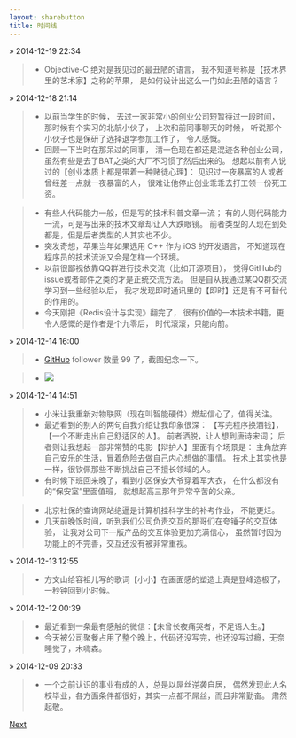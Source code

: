 ```yaml
---
layout: sharebutton
title: 时间线
---
```


&raquo; 2014-12-19 22:34

> - Objective-C 绝对是我见过的最丑陋的语言，
我不知道号称是【技术界里的艺术家】之称的苹果，
是如何设计出这么一门如此丑陋的语言？

&raquo; 2014-12-18 21:14

> - 以前当学生的时候，
去过一家非常小的创业公司短暂待过一段时间，
那时候有个实习的北航小伙子，
上次和前同事聊天的时候，
听说那个小伙子也是保研了选择退学参加工作了，
令人感慨。
> - 回顾一下当时在那呆过的同事，
清一色现在都还是混迹各种创业公司，
虽然有些是去了BAT之类的大厂不习惯了然后出来的。
想起以前有人说过的【创业本质上都是带着一种赌徒心理】：
见识过一夜暴富的人或者曾经差一点就一夜暴富的人，
很难让他停止创业乖乖去打工领一份死工资。

> - 有些人代码能力一般，但是写的技术科普文章一流；
有的人则代码能力一流，可是写出来的技术文章却让人大跌眼镜。
前者类型的人现在到处都是，但是后者类型的人其实也不少。
> - 突发奇想，苹果当年如果选用 C++ 作为 iOS 的开发语言，
不知道现在程序员的技术流派又会是怎样一个环境。
> - 以前很鄙视依靠QQ群进行技术交流（比如开源项目），
觉得GitHub的issue或者邮件之类的才是正统交流方法。
但是自从我通过某QQ群交流学习到一些经验以后，
我才发现即时通讯里的【即时】还是有不可替代的作用的。
> - 今天刚把《Redis设计与实现》翻完了，
很有价值的一本技术书籍，更令人感慨的是作者是个九零后，
时代滚滚，只能向前。

&raquo; 2014-12-14 16:00

> - [GitHub] follower 数量 99 了，截图纪念一下。

> - <a
href="/weedfs/3/53e2ef1616/E61C49CB-39A9-4BE0-92F9-241BFE641FDF.png"
data-lightbox="image-1" >
<img class="thumbnail" 
src="/weedfs/1/5294d2c4d9/E61C49CB-39A9-4BE0-92F9-241BFE641FDF-thumbnail.jpeg"/></a>

&raquo; 2014-12-14 14:51

> - 小米让我重新对物联网（现在叫智能硬件）燃起信心了，值得关注。
> - 最近看到的别人的两句自我介绍让我印象很深：
【写完程序换酒钱】，
【一个不断走出自己舒适区的人】。
前者洒脱，让人想到唐诗宋词；
后者则让我想起一部非常赞的电影【辩护人】里面有个场景是：
主角放弃自己安乐的生活，冒着危险去做自己内心想做的事情。
技术上其实也是一样，很钦佩那些不断挑战自己不擅长领域的人。
> - 有时候下班回来晚了，看到小区保安大爷穿着军大衣，
在什么都没有的“保安室”里面值班，
就想起高三那年异常辛苦的父亲。

> - 北京社保的查询网站绝逼是计算机挂科学生的补考作业，
不能更烂。
> - 几天前晚饭时间，听到我们公司负责交互的那哥们在夸锤子的交互体验，
让我对公司下一版产品的交互体验更加充满信心，
虽然暂时因为功能上的不完善，交互还没有被非常重视。


&raquo; 2014-12-13 12:55

> - 方文山给容祖儿写的歌词【小小】在画面感的塑造上真是登峰造极了，
一秒钟回到小时候。

&raquo; 2014-12-12 00:39

> - 最近看到一条最有感触的微信：【未曾长夜痛哭者，不足语人生。】
> - 今天被公司聚餐占用了整个晚上，代码还没写完，也还没写过瘾，无奈睡觉了，木嗨森。

&raquo; 2014-12-09 20:33

> - 一个之前认识的事业有成的人，总是以屌丝逆袭自居，
偶然发现此人名校毕业，各方面条件都很好，其实一点都不屌丝，而且非常勤奋。
肃然起敬。

[Next]

[Next]:http://yanyiwu.com/moments/moment-1.html
[GitHub]:http://github.com/aszxqw
